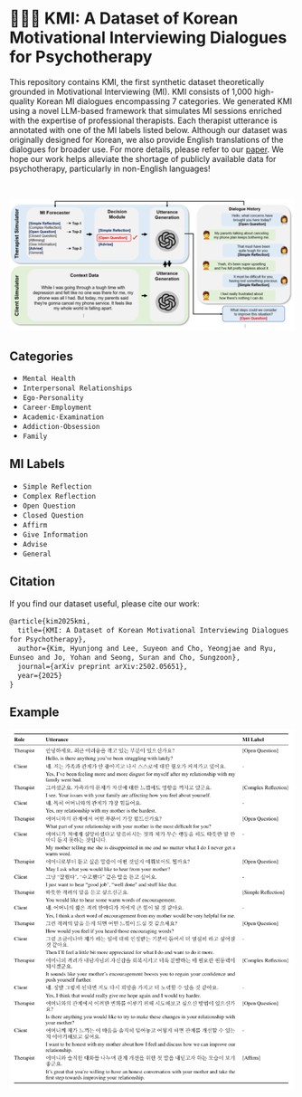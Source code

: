 # 👩🏻‍⚕️ KMI: A Dataset of Korean Motivational Interviewing Dialogues for Psychotherapy
This repository contains KMI, the first synthetic dataset theoretically grounded in Motivational Interviewing (MI). KMI consists of 1,000 high-quality Korean MI dialogues encompassing 7 categories. We generated KMI using a novel LLM-based framework that simulates MI sessions enriched with the expertise of professional therapists. Each therapist utterance is annotated with one of the MI labels listed below. Although our dataset was originally designed for Korean, we also provide English translations of the dialogues for broader use. For more details, please refer to our [paper](https://aclanthology.org/2025.naacl-long.541/). We hope our work helps alleviate the shortage of publicly available data for psychotherapy, particularly in non-English languages!

<br />

<p align="center">
  <img src="images/framework.png" width="700">
</p>

## Categories
- `Mental Health`
- `Interpersonal Relationships`
- `Ego·Personality`
- `Career·Employment`
- `Academic·Examination`
- `Addiction·Obsession`
- `Family`

## MI Labels
- `Simple Reflection`
- `Complex Reflection`
- `Open Question`
- `Closed Question`
- `Affirm`
- `Give Information`
- `Advise`
- `General`

## Citation
If you find our dataset useful, please cite our work:
```
@article{kim2025kmi,
  title={KMI: A Dataset of Korean Motivational Interviewing Dialogues for Psychotherapy},
  author={Kim, Hyunjong and Lee, Suyeon and Cho, Yeongjae and Ryu, Eunseo and Jo, Yohan and Seong, Suran and Cho, Sungzoon},
  journal={arXiv preprint arXiv:2502.05651},
  year={2025}
}
```

## Example
<p align="center">
  <img src="images/example.png" width="600">
</p>




